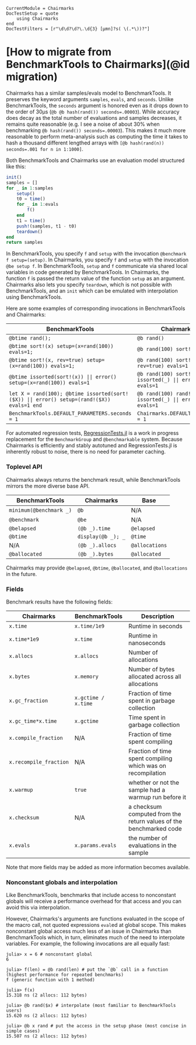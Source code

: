 ```@meta
CurrentModule = Chairmarks
DocTestSetup = quote
    using Chairmarks
end
DocTestFilters = [r"\d\d?\d?\.\d{3} [μmn]?s( \(.*\))?"]
```

# [How to migrate from BenchmarkTools to Chairmarks](@id migration)

Chairmarks has a similar samples/evals model to BenchmarkTools. It preserves the keyword
arguments `samples`, `evals`, and `seconds`. Unlike BenchmarkTools, the `seconds` argument
is honored even as it drops down to the order of 30μs (`@b @b hash(rand()) seconds=.00003`).
While accuracy does decay as the total number of evaluations and samples decreases, it
remains quite reasonable (e.g. I see a noise of about 30% when benchmarking
`@b hash(rand()) seconds=.00003`). This makes it much more reasonable to perform
meta-analysis such as computing the time it takes to hash a thousand different lengthed
arrays with `[@b hash(rand(n)) seconds=.001 for n in 1:1000]`.

Both BenchmarkTools and Chairmarks use an evaluation model structured like this:

```julia
init()
samples = []
for _ in 1:samples
    setup()
    t0 = time()
    for _ in 1:evals
        f()
    end
    t1 = time()
    push!(samples, t1 - t0)
    teardown()
end
return samples
```

In BenchmarkTools, you specify `f` and `setup` with the invocation
`@benchmark f setup=(setup)`. In Chairmarks, you specify `f` and `setup` with the invocation
`@be setup f`. In BenchmarkTools, `setup` and `f` communicate via shared local variables in
code generated by BenchmarkTools. In Chairmarks, the function `f` is passed the return
value of the function `setup` as an argument. Chairmarks also lets you specify `teardown`,
which is not possible with BenchmarkTools, and an `init` which can be emulated with
interpolation using BenchmarkTools.

Here are some examples of corresponding invocations in BenchmarkTools and Chairmarks:

| BenchmarkTools    | Chairmarks |
|-------------------|-------------|
| `@btime rand();`  | `@b rand()` |
| `@btime sort!(x) setup=(x=rand(100)) evals=1;` | `@b rand(100) sort! evals=1` |
| `@btime sort!(x, rev=true) setup=(x=rand(100)) evals=1;` | `@b rand(100) sort!(_, rev=true) evals=1` |
| `@btime issorted(sort!(x)) \|\| error() setup=(x=rand(100)) evals=1` | `@b rand(100) sort! issorted(_) \|\| error() evals=1` |
| `let X = rand(100); @btime issorted(sort!($X)) \|\| error() setup=(rand!($X)) evals=1 end` | `@b rand(100) rand! sort! issorted(_) \|\| error() evals=1` |
| `BenchmarkTools.DEFAULT_PARAMETERS.seconds = 1` | `Chairmarks.DEFAULTS.seconds = 1` |

For automated regression tests, [RegressionTests.jl](https://github.com/LilithHafner/RegressionTests.jl)
is a work in progress replacement for the `BenchmarkGroup` and `@benchmarkable` system.
Because Chairmarks is efficiently and stably autotuned and RegressionTests.jl is inherently
robust to noise, there is no need for parameter caching.

### Toplevel API

Chairmarks always returns the benchmark result, while BenchmarkTools mirrors the more
diverse base API.

| BenchmarkTools          | Chairmarks         | Base           |
|-------------------------|--------------------|----------------|
| `minimum(@benchmark _)` | `@b`               | N/A            |
| `@benchmark`            | `@be`              | N/A            |
| `@belapsed`             | `(@b _).time`      | `@elapsed`     |
| `@btime`                | `display(@b _); _` | `@time`        |
| N/A                     | `(@b _).allocs`    | `@allocations` |
| `@ballocated`           | `(@b _).bytes`     | `@allocated`   |

Chairmarks may provide `@belapsed`, `@btime`, `@ballocated`, and `@ballocations` in the
future.

### Fields

Benchmark results have the following fields:

| Chairmarks             | BenchmarkTools      | Description            |
|------------------------|---------------------|------------------------|
| `x.time`               | `x.time/1e9`        | Runtime in seconds     |
| `x.time*1e9`           | `x.time`            | Runtime in nanoseconds |
| `x.allocs`             | `x.allocs`          | Number of allocations  |
| `x.bytes`              | `x.memory`          | Number of bytes allocated across all allocations |
| `x.gc_fraction`        | `x.gctime / x.time` | Fraction of time spent in garbage collection |
| `x.gc_time*x.time`     | `x.gctime`          | Time spent in garbage collection |
| `x.compile_fraction`   | N/A                 | Fraction of time spent compiling |
| `x.recompile_fraction` | N/A                 | Fraction of time spent compiling which was on recompilation |
| `x.warmup`             | `true`              | whether or not the sample had a warmup run before it |
| `x.checksum`           | N/A                 | a checksum computed from the return values of the benchmarked code |
| `x.evals`              | `x.params.evals`    | the number of evaluations in the sample |

Note that more fields may be added as more information becomes available.

### Nonconstant globals and interpolation

Like BenchmarkTools, benchmarks that include access to nonconstant globals will receive a
performance overhead for that access and you can avoid this via interpolation.

However, Chairmarks's arguments are functions evaluated in the scope of the macro call, not
quoted expressions `eval`ed at global scope. This makes nonconstant global access much less
of an issue in Chairmarks than BenchmarkTools which, in turn, eliminates much of the need to
interpolate variables. For example, the following invocations are all equally fast:

```jldoctest
julia> x = 6 # nonconstant global
6

julia> f(len) = @b rand(len) # put the `@b` call in a function (highest performance for repeated benchmarks)
f (generic function with 1 method)

julia> f(x)
15.318 ns (2 allocs: 112 bytes)

julia> @b rand($x) # interpolate (most familiar to BenchmarkTools users)
15.620 ns (2 allocs: 112 bytes)

julia> @b x rand # put the access in the setup phase (most concise in simple cases)
15.507 ns (2 allocs: 112 bytes)
```
